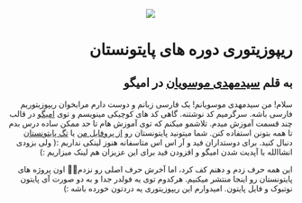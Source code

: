 <div dir=rtl>
<div align=center>
 
![](https://omigo.ir/images/User/64317329-9d22-40fc-8738-982a3c503c9b.jpg?cache=5710)

 </div>



# ریپوزیتوری دوره های پایتونستان
## به قلم [سیدمهدی موسویان](https://omigo.ir/seyedmm) در امیگو




سلام! من سیدمهدی موسویانم! یک فارسی زبانم و دوست دارم مرابخوان ریپوزیتوریم فارسی باشه. سرگرمیم کد نوشتنه. گاهی کد های کوچیکی مینویسم و توی [امیگو](omigo.ir) در قالب چند قسمت آموزش میدم. تلاشمو میکنم که توی آموزش هام تا حد ممکن ساده درس بدم تا همه بتونن استفاده کنن. شما میتونید پایتونستان رو [از پروفایل من](omigo.ir/seyedmm) یا [تگ پایتونستان](https://omigo.ir/tag/%D9%BE%D8%A7%DB%8C%D8%AA%D9%88%D9%86%D8%B3%D8%AA%D8%A7%D9%86) دنبال کنید. برای دوستداران فید و آر اس‌ اس متاسفانه هنوز لینکی نداریم :( ولی بزودی انشاالله با آپدیت شدن امیگو و افزودن فید برای این عزیزان هم لینک میزاریم :)

این همه حرف زدم و دهنم کف کرد، اما آخرش حرف اصلی رو نزدم🤦‍♂️ اون پروژه های پایتونستان رو اینجا منتشر میکنیم. هرکدوم توی یه فولدر جدا و به دو صورت آی پایتون نوتبوک و فایل پایتون. امیدوارم این ریپوزیتوری یه دردتون خورده باشه :)

</div>
